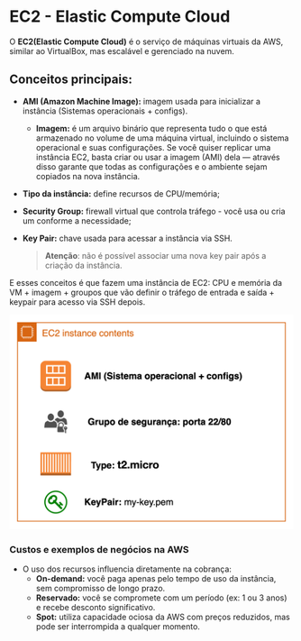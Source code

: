 
# EC2 - Elastic Compute Cloud

O **EC2(Elastic Compute Cloud)** é o serviço de máquinas virtuais da AWS, similar ao VirtualBox, mas escalável e gerenciado na nuvem.

## Conceitos principais:
- **AMI (Amazon Machine Image):** imagem usada para inicializar a instância (Sistemas operacionais + configs). 
    * **Imagem:** é um arquivo binário que representa tudo o que está armazenado no volume de uma máquina virtual, incluindo o sistema operacional e suas configurações. Se você quiser replicar uma instância EC2, basta criar ou usar a imagem (AMI) dela — através disso garante que todas as configurações e o ambiente sejam copiados na nova instância.
- **Tipo da instância:** define recursos de CPU/memória;
- **Security Group:** firewall virtual que controla tráfego - você usa ou cria um conforme a necessidade; 
- **Key Pair:** chave usada para acessar a instância via SSH.
        
  > **Atenção**: não é possível associar uma nova key pair após a criação da instância.

E esses conceitos é que fazem uma instância de EC2: CPU e memória da VM + imagem + groupos que vão definir o tráfego de entrada e saída + keypair para acesso via SSH depois.

![alt text](./images/ec2.png)


### Custos e exemplos de negócios na AWS

- O uso dos recursos influencia diretamente na cobrança:  
  - **On-demand:** você paga apenas pelo tempo de uso da instância, sem compromisso de longo prazo.  
  - **Reservado:** você se compromete com um período (ex: 1 ou 3 anos) e recebe desconto significativo.  
  - **Spot:** utiliza capacidade ociosa da AWS com preços reduzidos, mas pode ser interrompida a qualquer momento. 